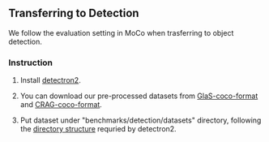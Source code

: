 
## Transferring to Detection

We follow the evaluation setting in MoCo when trasferring to object detection.

### Instruction

1. Install [detectron2](https://github.com/facebookresearch/detectron2/blob/master/INSTALL.md).

2. You can download our pre-processed datasets from [GlaS-coco-format](https://drive.google.com/file/d/1xilq4FLMEs1CJKDfZWpBC2TKAxxIA17W/view?usp=sharing) and [CRAG-coco-format](https://drive.google.com/file/d/1ksQZ8y4xiTyPMDUijvWtYnM8afHx--u2/view?usp=sharing).

3. Put dataset under "benchmarks/detection/datasets" directory,
   following the [directory structure](https://github.com/facebookresearch/detectron2/tree/master/datasets)
	 requried by detectron2.
